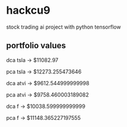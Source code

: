 # hackcu9
stock trading ai project with python tensorflow

## portfolio values

dca tsla -> $11082.97

pca tsla -> $12273.255473646

dca atvi -> $9612.544999999998

pca atvi -> $9758.460003189082

dca f -> $10038.599999999999

pca f -> $11148.365227197555
